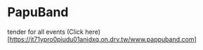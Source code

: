# PapuBand
tender for all events
(Click here)[https://jt71ypro0piudu01anidxq.on.drv.tw/www.pappuband.com]
